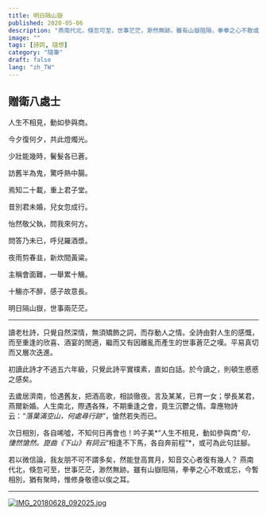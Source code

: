 ```yaml
---
title: 明日隔山嶽
published: 2020-05-06
description: "燕南代北，倏忽可至，世事茫茫，渺然無跡。雖有山嶽阻隔，拳拳之心不敢或忘，今暫相別，猶有聚時，惟修身敬德以俟之耳。"
image: ""
tags: [詩詞, 隨想]
category: "隨筆"
draft: false
lang: "zh_TW"
---
```


## 贈衛八處士

人生不相見，動如參與商。

今夕復何夕，共此燈燭光。

少壯能幾時，鬢髮各已蒼。

訪舊半為鬼，驚呼熱中腸。

焉知二十載，重上君子堂。

昔別君未婚，兒女忽成行。

怡然敬父執，問我來何方。

問答乃未已，呼兒羅酒漿。

夜雨剪春韭，新炊間黃粱。

主稱會面難，一舉累十觴。

十觴亦不醉，感子故意長。

明日隔山嶽，世事兩茫茫。

---

讀老杜詩，只覺自然深情，無須矯飾之詞，而存動人之情。全詩由對人生的感慨，而至重逢的欣喜、酒宴的閒適，繼而又有因離亂而產生的世事蒼茫之嘆。平易真切而又層次迭進。

初讀此詩才不過五六年級，只覺此詩平實樸素，直如白話。於今讀之，則頓生慼慼之感矣。

去歲居濟南，恰遇舊友，把酒高歌，相談徹夜。言及某某，已育一女；學長某君，燕爾新婚。人生南北，際遇各殊，不期重逢之會，竟生沉鬱之情。韋應物詩云：_“落葉滿空山，何處尋行跡”_，愴然若失而已。

次日相別，各自唏噓，不知何日再會也！吟子美*“人生不相見，動如參與商”*句，悽然愴然。崑曲《下山》有詞云*“相逢不下馬，各自奔前程”*，或可為此句註腳。

若以微信論，我友朋不可不謂多矣，然能登高賞月，知音交心者復有幾人？
燕南代北，倏忽可至，世事茫茫，渺然無跡。雖有山嶽阻隔，拳拳之心不敢或忘，今暫相別，猶有聚時，惟修身敬德以俟之耳。

---

[![IMG_20180628_092025.jpg](http://cdnjson.com/images/2024/10/16/IMG_20180628_092025.jpg)]("2018暑假攝於威海")
